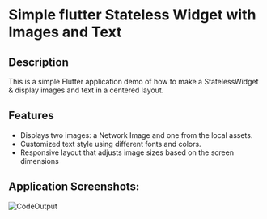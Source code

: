 # Simple flutter Stateless Widget with Images and Text

## Description
This is a simple Flutter application demo of how to make a StatelessWidget & display images and text in a centered layout.

## Features

- Displays two images: a Network Image and one from the local assets.
- Customized text style using different fonts and colors.
- Responsive layout that adjusts image sizes based on the screen dimensions

## Application Screenshots: 
![CodeOutput](https://github.com/user-attachments/assets/f5d1fbbc-8a3f-40f9-b8ff-66c6a557b6af)
